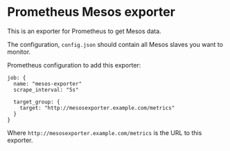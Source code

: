 # Prometheus Mesos exporter

This is an exporter for Prometheus to get Mesos data.

The configuration, `config.json` should contain all Mesos slaves you want to
monitor.

Prometheus configuration to add this exporter:

    job: {
      name: "mesos-exporter"
      scrape_interval: "5s"

      target_group: {
        target: "http://mesosexporter.example.com/metrics"
      }
    }

Where `http://mesosexporter.example.com/metrics` is the URL to this exporter.
